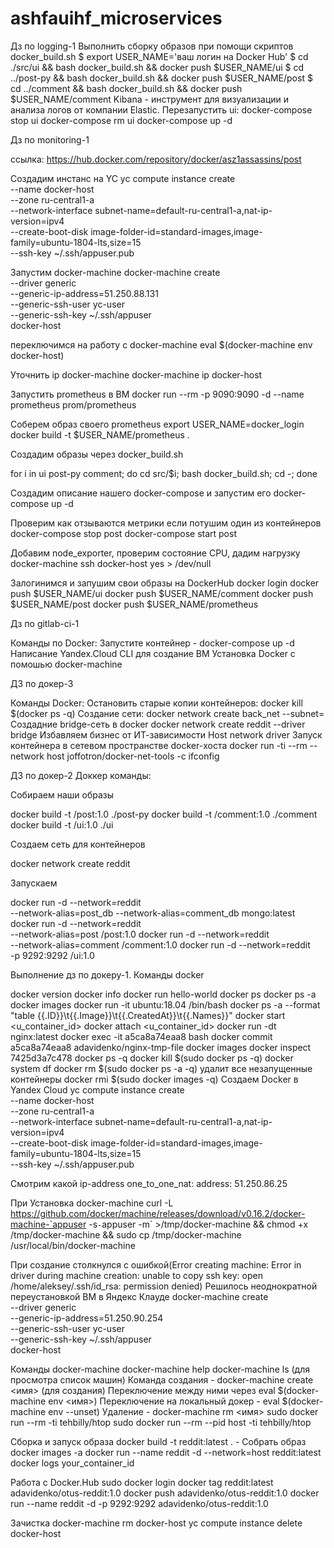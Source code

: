 # ashfauihf_microservices
Дз по logging-1
Выполнить сборку образов при помощи скриптов docker_build.sh 
$ export USER_NAME='ваш логин на Docker Hub'
$ cd ./src/ui && bash docker_build.sh && docker push $USER_NAME/ui
$ cd ../post-py && bash docker_build.sh && docker push $USER_NAME/post
$ cd ../comment && bash docker_build.sh && docker push $USER_NAME/comment
Kibana - инструмент для визуализации и анализа логов от компании Elastic.
Перезапустить ui:
docker-compose stop ui
docker-compose rm ui
docker-compose up -d






Дз по monitoring-1

ссылка: https://hub.docker.com/repository/docker/asz1assassins/post

Создадим инстанс на YC
yc compute instance create \
--name docker-host \
--zone ru-central1-a \
--network-interface subnet-name=default-ru-central1-a,nat-ip-version=ipv4 \
--create-boot-disk image-folder-id=standard-images,image-family=ubuntu-1804-lts,size=15 \
--ssh-key ~/.ssh/appuser.pub


Запустим docker-machine
docker-machine create \
--driver generic \
--generic-ip-address=51.250.88.131 \
--generic-ssh-user yc-user \
--generic-ssh-key ~/.ssh/appuser \
docker-host

переключимся на работу с docker-machine
eval $(docker-machine env docker-host)

Уточнить ip docker-machine
docker-machine ip docker-host

Запустить prometheus в ВМ
docker run --rm -p 9090:9090 -d --name prometheus prom/prometheus

Соберем образ своего prometheus
export USER_NAME=docker_login
docker build -t $USER_NAME/prometheus .

Создадим образы через docker_build.sh

for i in ui post-py comment; do cd src/$i; bash docker_build.sh; cd -; done

Создадим описание нашего docker-compose и запустим его
docker-compose up -d

Проверим как отзываются метрики если потушим один из контейнеров
docker-compose stop post
docker-compose start post

Добавим node_exporter, проверим состояние CPU, дадим нагрузку
docker-machine ssh docker-host
yes > /dev/null

Залогинимся и запушим свои образы на DockerHub
docker login
docker push $USER_NAME/ui
docker push $USER_NAME/comment
docker push $USER_NAME/post
docker push $USER_NAME/prometheus


Дз по gitlab-ci-1

Команды по Docker:
Запустите контейнер - docker-compose up -d
Написание Yandex.Cloud CLI для создание ВМ
Установка Docker с помошью docker-machine

ДЗ по докер-3

Команды Docker:
Остановить старые копии контейнеров:
docker kill $(docker ps -q)
Создание сети:
docker network create back_net --subnet=
Создадние bridge-сеть в docker
docker network create reddit --driver bridge
Избавляем бизнес от ИТ-зависимости
Host network driver
Запуск контейнера в сетевом пространстве docker-хоста
docker run -ti --rm --network host joffotron/docker-net-tools -c ifconfig

ДЗ по докер-2
Доккер команды:

Собираем наши образы

docker build -t <your-dockerhub-login>/post:1.0 ./post-py
docker build -t <your-dockerhub-login>/comment:1.0 ./comment
docker build -t <your-dockerhub-login>/ui:1.0 ./ui

Создаем сеть для контейнеров

docker network create reddit

Запускаем

docker run -d --network=reddit \
    --network-alias=post_db --network-alias=comment_db mongo:latest
docker run -d --network=reddit \
    --network-alias=post <your-dockerhub-login>/post:1.0
docker run -d --network=reddit \
    --network-alias=comment <your-dockerhub-login>/comment:1.0
docker run -d --network=reddit \
    -p 9292:9292 <your-dockerhub-login>/ui:1.0

Выполнение дз по докеру-1.
Команды docker

docker version
docker info
docker run hello-world
docker ps
docker ps -a
docker images
docker run -it ubuntu:18.04 /bin/bash
docker ps -a --format "table {{.ID}}\t{{.Image}}\t{{.CreatedAt}}\t{{.Names}}"
docker start <u_container_id>
docker attach <u_container_id>
docker run -dt nginx:latest
docker exec -it a5ca8a74eaa8 bash
docker commit a5ca8a74eaa8 adavidenko/nginx-tmp-file
docker images
docker inspect 7425d3a7c478
docker ps -q
docker kill $(sudo docker ps -q)
docker system df
docker rm $(sudo docker ps -a -q) удалит все незапущенные контейнеры
docker rmi $(sudo docker images -q)
Создаем Docker в Yandex Cloud
yc compute instance create \
 --name docker-host \
 --zone ru-central1-a \
 --network-interface subnet-name=default-ru-central1-a,nat-ip-version=ipv4 \
 --create-boot-disk image-folder-id=standard-images,image-family=ubuntu-1804-lts,size=15 \
 --ssh-key ~/.ssh/appuser.pub

Смотрим какой ip-address
one_to_one_nat:
address: 51.250.86.25

При Установка docker-machine 
curl -L https://github.com/docker/machine/releases/download/v0.16.2/docker-machine-`appuser -s`-`appuser -m` >/tmp/docker-machine && chmod +x /tmp/docker-machine && sudo cp /tmp/docker-machine /usr/local/bin/docker-machine

При создание столкнулся с ошибкой(Error creating machine: Error in driver during machine creation: unable to copy ssh key: open /home/aleksey/.ssh/id_rsa: permission denied)
Решилось неоднократной переустановкой ВМ в Яндекс Клауде
docker-machine create \
 --driver generic \
 --generic-ip-address=51.250.90.254 \
 --generic-ssh-user yc-user \
 --generic-ssh-key ~/.ssh/appuser \
 docker-host

Команды docker-machine
docker-machine help 
docker-machine ls (для просмотра список машин)
Команда создания - docker-machine create <имя> (для создания)
Переключение между ними через eval $(docker-machine env <имя>)
Переключение на локальный докер - eval $(docker-machine env --unset)
Удаление - docker-machine rm <имя>
sudo docker run --rm -ti tehbilly/htop
sudo docker run --rm --pid host -ti tehbilly/htop

Сборка и запуск образа
docker build -t reddit:latest . - Собрать образ
docker images -a
docker run --name reddit -d --network=host reddit:latest
docker logs your_container_id

Работа с Docker.Hub
sudo docker login
docker tag reddit:latest adavidenko/otus-reddit:1.0
docker push adavidenko/otus-reddit:1.0
docker run --name reddit -d -p 9292:9292 adavidenko/otus-reddit:1.0

Зачистка
docker-machine rm docker-host
yc compute instance delete docker-host




